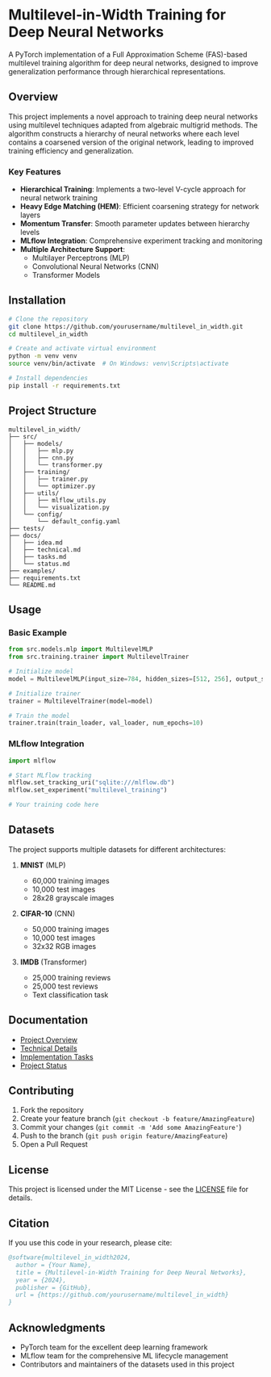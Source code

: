 # Multilevel-in-Width Training for Deep Neural Networks

A PyTorch implementation of a Full Approximation Scheme (FAS)-based multilevel training algorithm for deep neural networks, designed to improve generalization performance through hierarchical representations.

## Overview

This project implements a novel approach to training deep neural networks using multilevel techniques adapted from algebraic multigrid methods. The algorithm constructs a hierarchy of neural networks where each level contains a coarsened version of the original network, leading to improved training efficiency and generalization.

### Key Features

- **Hierarchical Training**: Implements a two-level V-cycle approach for neural network training
- **Heavy Edge Matching (HEM)**: Efficient coarsening strategy for network layers
- **Momentum Transfer**: Smooth parameter updates between hierarchy levels
- **MLflow Integration**: Comprehensive experiment tracking and monitoring
- **Multiple Architecture Support**: 
  - Multilayer Perceptrons (MLP)
  - Convolutional Neural Networks (CNN)
  - Transformer Models

## Installation

```bash
# Clone the repository
git clone https://github.com/yourusername/multilevel_in_width.git
cd multilevel_in_width

# Create and activate virtual environment
python -m venv venv
source venv/bin/activate  # On Windows: venv\Scripts\activate

# Install dependencies
pip install -r requirements.txt
```

## Project Structure

```
multilevel_in_width/
├── src/
│   ├── models/
│   │   ├── mlp.py
│   │   ├── cnn.py
│   │   └── transformer.py
│   ├── training/
│   │   ├── trainer.py
│   │   └── optimizer.py
│   ├── utils/
│   │   ├── mlflow_utils.py
│   │   └── visualization.py
│   └── config/
│       └── default_config.yaml
├── tests/
├── docs/
│   ├── idea.md
│   ├── technical.md
│   ├── tasks.md
│   └── status.md
├── examples/
├── requirements.txt
└── README.md
```

## Usage

### Basic Example

```python
from src.models.mlp import MultilevelMLP
from src.training.trainer import MultilevelTrainer

# Initialize model
model = MultilevelMLP(input_size=784, hidden_sizes=[512, 256], output_size=10)

# Initialize trainer
trainer = MultilevelTrainer(model=model)

# Train the model
trainer.train(train_loader, val_loader, num_epochs=10)
```

### MLflow Integration

```python
import mlflow

# Start MLflow tracking
mlflow.set_tracking_uri("sqlite:///mlflow.db")
mlflow.set_experiment("multilevel_training")

# Your training code here
```

## Datasets

The project supports multiple datasets for different architectures:

1. **MNIST** (MLP)
   - 60,000 training images
   - 10,000 test images
   - 28x28 grayscale images

2. **CIFAR-10** (CNN)
   - 50,000 training images
   - 10,000 test images
   - 32x32 RGB images

3. **IMDB** (Transformer)
   - 25,000 training reviews
   - 25,000 test reviews
   - Text classification task

## Documentation

- [Project Overview](docs/idea.md)
- [Technical Details](docs/technical.md)
- [Implementation Tasks](docs/tasks.md)
- [Project Status](docs/status.md)

## Contributing

1. Fork the repository
2. Create your feature branch (`git checkout -b feature/AmazingFeature`)
3. Commit your changes (`git commit -m 'Add some AmazingFeature'`)
4. Push to the branch (`git push origin feature/AmazingFeature`)
5. Open a Pull Request

## License

This project is licensed under the MIT License - see the [LICENSE](LICENSE) file for details.

## Citation

If you use this code in your research, please cite:

```bibtex
@software{multilevel_in_width2024,
  author = {Your Name},
  title = {Multilevel-in-Width Training for Deep Neural Networks},
  year = {2024},
  publisher = {GitHub},
  url = {https://github.com/yourusername/multilevel_in_width}
}
```

## Acknowledgments

- PyTorch team for the excellent deep learning framework
- MLflow team for the comprehensive ML lifecycle management
- Contributors and maintainers of the datasets used in this project 